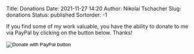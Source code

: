 Title: Donations
Date: 2021-11-27 14:20
Author: Nikolai Tschacher
Slug: donations
Status: published
Sortorder: -1

If you find some of my work valuable, you have the ability to donate to me via PayPal by clicking on the button below. Thanks!

<form action="https://www.paypal.com/donate" method="post" target="_top">
<input type="hidden" name="hosted_button_id" value="WX9KQ858HXDW2" />
<input type="image" src="https://www.paypalobjects.com/en_US/i/btn/btn_donate_LG.gif" border="0" name="submit" title="PayPal - The safer, easier way to pay online!" alt="Donate with PayPal button" />
<img alt="" border="0" src="https://www.paypal.com/en_DE/i/scr/pixel.gif" width="1" height="1" />
</form>



